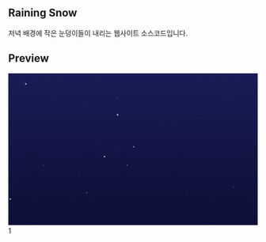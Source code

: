 ## Raining Snow
저녁 배경에 작은 눈덩이들이 내리는 웹사이트 소스코드입니다.

## Preview
![이미지](./src/assets/pictures/preview.png)1